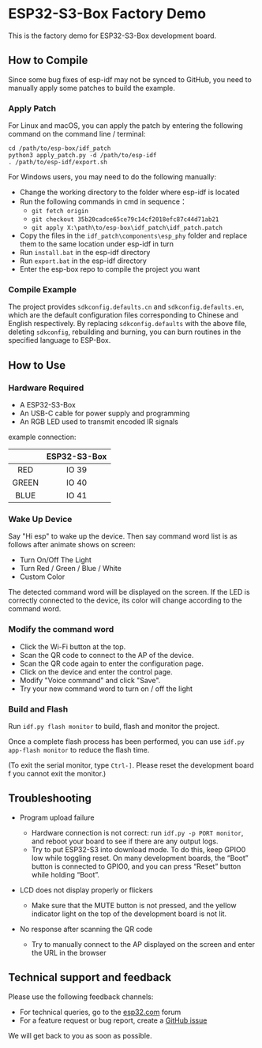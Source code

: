 # ESP32-S3-Box Factory Demo

This is the factory demo for ESP32-S3-Box development board.

## How to Compile

Since some bug fixes of esp-idf may not be synced to GitHub, you need to manually apply some patches to build the example.

### Apply Patch

For Linux and macOS, you can apply the patch by entering the following command on the command line / terminal:

```shell
cd /path/to/esp-box/idf_patch
python3 apply_patch.py -d /path/to/esp-idf
. /path/to/esp-idf/export.sh
```

For Windows users, you may need to do the following manually:

- Change the working directory to the folder where esp-idf is located
- Run the following commands in cmd in sequence：
  - `git fetch origin`
  - `git checkout 35b20cadce65ce79c14cf2018efc87c44d71ab21`
  - `git apply X:\path\to/esp-box\idf_patch\idf_patch.patch`
- Copy the files in the `idf_patch\components\esp_phy` folder and replace them to the same location under esp-idf in turn
- Run `install.bat` in the esp-idf directory
- Run `export.bat` in the esp-idf directory
- Enter the esp-box repo to compile the project you want

### Compile Example

The project provides `sdkconfig.defaults.cn` and `sdkconfig.defaults.en`, which are the default configuration files corresponding to Chinese and English respectively. By replacing `sdkconfig.defaults` with the above file, deleting `sdkconfig`, rebuilding and burning, you can burn routines in the specified language to ESP-Box.

## How to Use

### Hardware Required

* A ESP32-S3-Box
* An USB-C cable for power supply and programming
* An RGB LED used to transmit encoded IR signals 

example connection:

|         | ESP32-S3-Box |
|  :---:  | :-----------: |
|   RED   |     IO 39     |
|  GREEN  |     IO 40     |
|  BLUE   |     IO 41     |

### Wake Up Device

Say "Hi esp" to wake up the device. Then say command word list is as follows after animate shows on screen:

- Turn On/Off The Light
- Turn Red / Green / Blue / White
- Custom Color

The detected command word will be displayed on the screen. If the LED is correctly connected to the device, its color will change according to the command word.

### Modify the command word

- Click the Wi-Fi button at the top.
- Scan the QR code to connect to the AP of the device.
- Scan the QR code again to enter the configuration page.
- Click on the device and enter the control page.
- Modify "Voice command" and click "Save".
- Try your new command word to turn on / off the light

### Build and Flash

Run `idf.py flash monitor` to build, flash and monitor the project.

Once a complete flash process has been performed, you can use `idf.py app-flash monitor` to reduce the flash time.

(To exit the serial monitor, type `Ctrl-]`. Please reset the development board f you cannot exit the monitor.)

## Troubleshooting

* Program upload failure

    * Hardware connection is not correct: run `idf.py -p PORT monitor`, and reboot your board to see if there are any output logs.
    * Try to put ESP32-S3 into download mode. To do this, keep GPIO0 low while toggling reset. On many development boards, the “Boot” button is connected to GPIO0, and you can press “Reset” button while holding “Boot”.
* LCD does not display properly or flickers
    * Make sure that the MUTE button is not pressed, and the yellow indicator light on the top of the development board is not lit.
* No response after scanning the QR code
    * Try to manually connect to the AP displayed on the screen and enter the URL in the browser

## Technical support and feedback

Please use the following feedback channels:

* For technical queries, go to the [esp32.com](https://esp32.com/) forum
* For a feature request or bug report, create a [GitHub issue](https://github.com/espressif/esp-box/issues)

We will get back to you as soon as possible.


